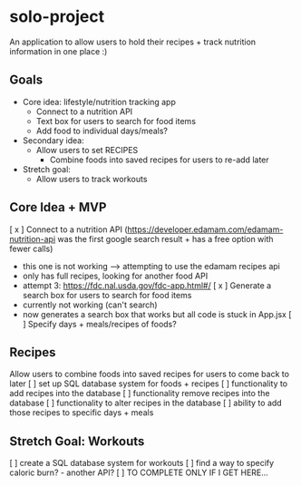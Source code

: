 # solo-project
An application to allow users to hold their recipes + track nutrition information in one place :)

## Goals
- Core idea: lifestyle/nutrition tracking app
    - Connect to a nutrition API
    - Text box for users to search for food items
    - Add food to individual days/meals?
- Secondary idea:
    - Allow users to set RECIPES
        - Combine foods into saved recipes for users to re-add later
- Stretch goal:
    - Allow users to track workouts

## Core Idea + MVP
[ x ] Connect to a nutrition API (https://developer.edamam.com/edamam-nutrition-api was the first google search result + has a free option with fewer calls)
- this one is not working --> attempting to use the edamam recipes api
- only has full recipes, looking for another food API
- attempt 3: https://fdc.nal.usda.gov/fdc-app.html#/ 
[ x ] Generate a search box for users to search for food items
- currently not working (can't search)
- now generates a search box that works but all code is stuck in App.jsx
[ ] Specify days + meals/recipes of foods?

## Recipes
Allow users to combine foods into saved recipes for users to come back to later
[ ] set up SQL database system for foods + recipes
[ ] functionality to add recipes into the database
[ ] functionality remove recipes into the database
[ ] functionality to alter recipes in the database
[ ] ability to add those recipes to specific days + meals

## Stretch Goal: Workouts
[ ] create a SQL database system for workouts
[ ] find a way to specify caloric burn? - another API?
[ ] TO COMPLETE ONLY IF I GET HERE... 